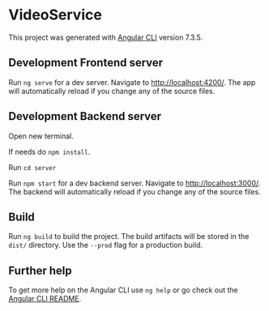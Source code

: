 # VideoService

This project was generated with [Angular CLI](https://github.com/angular/angular-cli) version 7.3.5.

## Development Frontend server

Run `ng serve` for a dev server. Navigate to [http://localhost:4200/](http://localhost:4200/). The app will automatically reload if you change any of the source files.

## Development Backend server

Open new terminal.

If needs do `npm install`.

Run `cd server`

Run `npm start` for a dev backend server. Navigate to [http://localhost:3000/](http://localhost:3000/). The backend will automatically reload if you change any of the source files.

## Build

Run `ng build` to build the project. The build artifacts will be stored in the `dist/` directory. Use the `--prod` flag for a production build.

## Further help

To get more help on the Angular CLI use `ng help` or go check out the [Angular CLI README](https://github.com/angular/angular-cli/blob/master/README.md).
